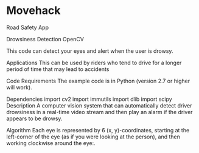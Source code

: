 # Movehack

Road Safety App

Drowsiness Detection OpenCV

This code can detect your eyes and alert when the user is drowsy.

Applications
This can be used by riders who tend to drive for a longer period of time that may lead to accidents

Code Requirements
The example code is in Python (version 2.7 or higher will work).

Dependencies
import cv2
import immutils
import dlib
import scipy
Description
A computer vision system that can automatically detect driver drowsiness in a real-time video stream and then play an alarm if the driver appears to be drowsy.

Algorithm
Each eye is represented by 6 (x, y)-coordinates, starting at the left-corner of the eye (as if you were looking at the person), and then working clockwise around the eye:.



